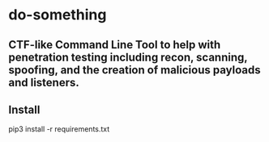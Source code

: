 # do-something
CTF-like Command Line Tool to help with penetration testing including recon, scanning, spoofing, and the creation of malicious payloads and listeners.
---
## Install
pip3 install -r requirements.txt
